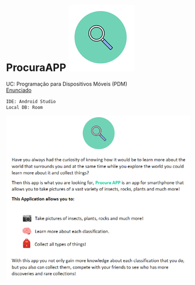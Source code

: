 # ProcuraAPP ![logo](https://github.com/FabiomtGoncalves/ProcuraAPP/blob/master/app/src/main/res/drawable/lupa_edited.gif)

UC: Programação para Dispositivos Móveis (PDM)  
[Enunciado](https://github.com/FabiomtGoncalves/ProcuraAPP/blob/master/PDM_enunciado_TP_2021_2022.pdf)

```
IDE: Android Studio
Local DB: Room
```
![About the app](https://github.com/FabiomtGoncalves/ProcuraAPP/blob/master/desc.png)
